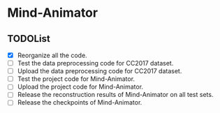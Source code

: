 # Mind-Animator
## TODOList
- [x] Reorganize all the code.
- [ ] Test the data preprocessing code for CC2017 dataset.
- [ ] Upload the data preprocessing code for CC2017 dataset.
- [ ] Test the project code for Mind-Animator.
- [ ] Upload the project code for Mind-Animator.
- [ ] Release the reconstruction results of Mind-Animator on all test sets.
- [ ] Release the checkpoints of Mind-Animator.
